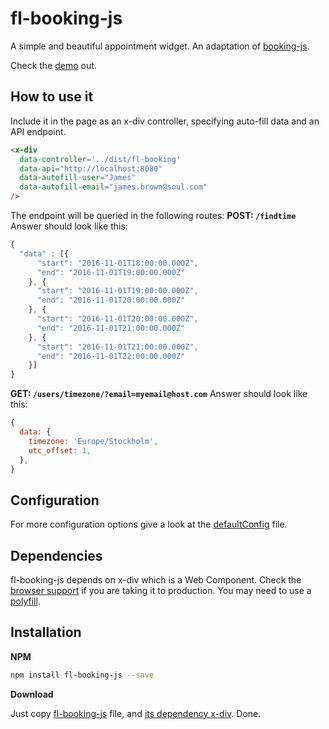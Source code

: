 # fl-booking-js
A simple and beautiful appointment widget. An adaptation of [booking-js](https://github.com/timekit-io/booking-js).


Check the [demo](http://fourlabsldn.github.io/fl-booking-js/examples/bookings.html) out.

## How to use it

Include it in the page as an x-div controller, specifying auto-fill data and an API endpoint.


``` html
<x-div
  data-controller='../dist/fl-booking'
  data-api="http://localhost:8080"
  data-autofill-user="James"
  data-autofill-email="james.brown@soul.com"
/>
```

The endpoint will be queried in the following routes:
**POST: `/findtime`**
Answer should look like this:

``` javascript
{
  "data" : [{
      "start": "2016-11-01T18:00:00.000Z",
      "end": "2016-11-01T19:00:00.000Z"
    }, {
      "start": "2016-11-01T19:00:00.000Z",
      "end": "2016-11-01T20:00:00.000Z"
    }, {
      "start": "2016-11-01T20:00:00.000Z",
      "end": "2016-11-01T21:00:00.000Z"
    }, {
      "start": "2016-11-01T21:00:00.000Z",
      "end": "2016-11-01T22:00:00.000Z"
    }]
}

```


**GET: `/users/timezone/?email=myemail@host.com`**
Answer should look like this:

``` javascript
{
  data: {
    timezone: 'Europe/Stockholm',
    utc_offset: 1,
  },
}
```

## Configuration

For more configuration options give a look at the [defaultConfig](./src/defaultConfig.js) file.

## Dependencies

fl-booking-js depends on x-div which is a Web Component. Check the [browser support](http://caniuse.com/#search=Custom%20Elements)
if you are taking it to production. You may need to use a [polyfill](http://webcomponents.org/polyfills/).

## Installation
**NPM**

```bash
npm install fl-booking-js --save
```

**Download**

Just copy [fl-booking-js](https://github.com/fourlabsldn/fl-booking-js/blob/master/dist/fl-booking.min.js) file, and [its dependency x-div](https://raw.githubusercontent.com/fourlabsldn/x-div/master/js/x-div.js). Done.

